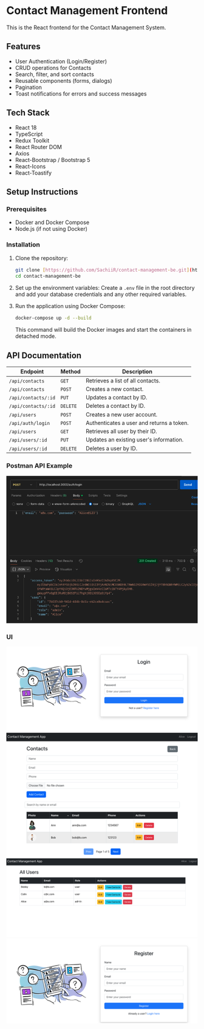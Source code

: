 # Contact Management Frontend

This is the React frontend for the Contact Management System.

## Features

- User Authentication (Login/Register)
- CRUD operations for Contacts
- Search, filter, and sort contacts
- Reusable components (forms, dialogs)
- Pagination
- Toast notifications for errors and success messages

## Tech Stack

- React 18
- TypeScript
- Redux Toolkit
- React Router DOM
- Axios
- React-Bootstrap / Bootstrap 5
- React-Icons
- React-Toastify

## Setup Instructions

### Prerequisites
- Docker and Docker Compose
- Node.js (if not using Docker)

### Installation
1.  Clone the repository:
    ```bash
    git clone [https://github.com/SachiiR/contact-management-be.git](https://github.com/SachiiR/contact-management-be.git)
    cd contact-management-be
    ```
2.  Set up the environment variables:
    Create a `.env` file in the root directory and add your database credentials and any other required variables.

3.  Run the application using Docker Compose:
    ```bash
    docker-compose up -d --build
    ```
    This command will build the Docker images and start the containers in detached mode.

## API Documentation

| Endpoint                        | Method | Description                                    |
| ------------------------------- | ------ | ---------------------------------------------- |
| `/api/contacts`                 | `GET`  | Retrieves a list of all contacts.              |
| `/api/contacts`                 | `POST` | Creates a new contact.                         |
| `/api/contacts/:id`             | `PUT`  | Updates a contact by ID.                       |
| `/api/contacts/:id`             | `DELETE`| Deletes a contact by ID.                      |
| `/api/users`	                  | `POST` | Creates a new user account.                    |
| `/api/auth/login`	              | `POST` | Authenticates a user and returns a token.      |
| `/api/users`	                  | `GET`  | Retrieves all user by their ID.                |
| `/api/users/:id`	              |`PUT`    |Updates an existing user's information.        |                    
| `/api/users/:id`	              |`DELETE`	| Deletes a user by ID.|

### Postman API Example
 ![api example](src/utils/uploads/APIexample.png)

### UI
 ![login page](src/utils/uploads/Login.png)
 ![contacts page](src/utils/uploads/Contacts.png)
 ![All users](src/utils/uploads/AllUsers.png)
 ![register page](src/utils/uploads/Register.png)
